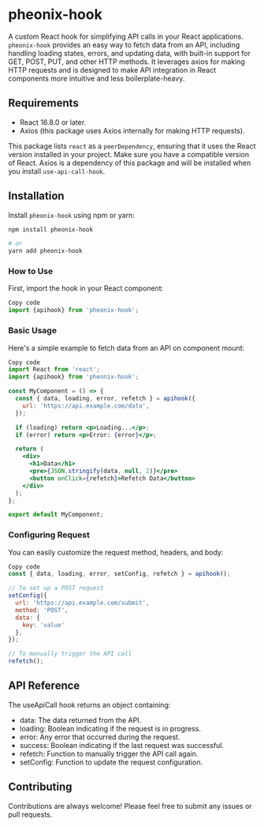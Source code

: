 # pheonix-hook

A custom React hook for simplifying API calls in your React applications. `pheonix-hook` provides an easy way to fetch data from an API, including handling loading states, errors, and updating data, with built-in support for GET, POST, PUT, and other HTTP methods. It leverages axios for making HTTP requests and is designed to make API integration in React components more intuitive and less boilerplate-heavy.

## Requirements

- React 16.8.0 or later.
- Axios (this package uses Axios internally for making HTTP requests).

This package lists `react` as a `peerDependency`, ensuring that it uses the React version installed in your project. Make sure you have a compatible version of React. Axios is a dependency of this package and will be installed when you install `use-api-call-hook`.

## Installation

Install `pheonix-hook` using npm or yarn:

```bash
npm install pheonix-hook

# or
yarn add pheonix-hook
```

### How to Use
First, import the hook in your React component:

``` jsx
Copy code
import {apihook} from 'pheonix-hook';
```
### Basic Usage
Here's a simple example to fetch data from an API on component mount:

``` jsx
Copy code
import React from 'react';
import {apihook} from 'pheonix-hook';

const MyComponent = () => {
  const { data, loading, error, refetch } = apihook({
    url: 'https://api.example.com/data',
  });

  if (loading) return <p>Loading...</p>;
  if (error) return <p>Error: {error}</p>;

  return (
    <div>
      <h1>Data</h1>
      <pre>{JSON.stringify(data, null, 2)}</pre>
      <button onClick={refetch}>Refetch Data</button>
    </div>
  );
};

export default MyComponent;

```
### Configuring Request
You can easily customize the request method, headers, and body:

``` javascript
Copy code
const { data, loading, error, setConfig, refetch } = apihook();

// To set up a POST request
setConfig({
  url: 'https://api.example.com/submit',
  method: 'POST',
  data: {
    key: 'value'
  },
});

// To manually trigger the API call
refetch();
```
## API Reference
The useApiCall hook returns an object containing:

- data: The data returned from the API.
- loading: Boolean indicating if the request is in progress.
- error: Any error that occurred during the request.
- success: Boolean indicating if the last request was successful.
- refetch: Function to manually trigger the API call again.
- setConfig: Function to update the request configuration.

## Contributing
Contributions are always welcome! Please feel free to submit any issues or pull requests.